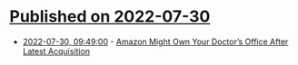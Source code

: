 # [Published on 2022-07-30](index.md)

* [2022-07-30, 09:49:00](https://soylentnews.org/article.pl?sid=22/07/29/0226212&from=rss) - [Amazon Might Own Your Doctor’s Office After Latest Acquisition](https://soylentnews.org/article.pl?sid=22/07/29/0226212&from=rss)
